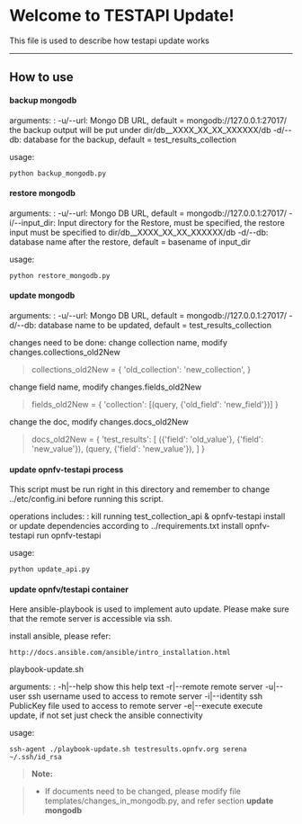 Welcome to TESTAPI Update!
========================


This file is used to describe how testapi update works

----------
How to use
---------------

#### <i class="icon-file"></i> backup mongodb

arguments:
: -u/--url: Mongo DB URL, default = mongodb://127.0.0.1:27017/
the backup output will be put under dir/db__XXXX_XX_XX_XXXXXX/db
-d/--db: database for the backup, default = test_results_collection

usage:
```
python backup_mongodb.py
```

#### <i class="icon-file"></i> restore mongodb

arguments:
: -u/--url: Mongo DB URL, default = mongodb://127.0.0.1:27017/
  -i/--input_dir: Input directory for the Restore, must be specified,
  the restore input must be specified to dir/db__XXXX_XX_XX_XXXXXX/db
  -d/--db: database name after the restore, default = basename of input_dir

usage:
```
python restore_mongodb.py
```
#### <i class="icon-file"></i> update mongodb

 arguments:
: -u/--url: Mongo DB URL, default = mongodb://127.0.0.1:27017/
 -d/--db: database name to be updated, default = test_results_collection

changes need to be done:
change collection name, modify changes.collections_old2New
 > collections_old2New = {
     'old_collection': 'new_collection',
 }

 change field name, modify changes.fields_old2New
 > fields_old2New = {
     'collection': [(query, {'old_field': 'new_field'})]
 }

 change the doc, modify changes.docs_old2New
 > docs_old2New = {
     'test_results': [
         ({'field': 'old_value'}, {'field': 'new_value'}),
         (query, {'field': 'new_value'}),
     ]
 }

#### <i class="icon-file"></i> update opnfv-testapi process
This script must be run right in this directory and remember to
change ../etc/config.ini before running this script.

operations includes:
: kill running test_collection_api & opnfv-testapi
install or update dependencies according to ../requirements.txt
install opnfv-testapi
run opnfv-testapi

usage:
```
python update_api.py
```
#### <i class="icon-file"></i> update opnfv/testapi container
Here ansible-playbook is used to implement auto update.
Please make sure that the remote server is accessible via ssh.

install ansible, please refer:
```
http://docs.ansible.com/ansible/intro_installation.html
```

playbook-update.sh

arguments:
: -h|--help           show this help text
-r|--remote         remote server
-u|--user           ssh username used to access to remote server
-i|--identity       ssh PublicKey file used to access to remote server
-e|--execute        execute update, if not set just check the ansible connectivity

usage:
```
ssh-agent ./playbook-update.sh testresults.opnfv.org serena ~/.ssh/id_rsa
```

> **Note:**

> - If documents need to be changed, please modify file
templates/changes_in_mongodb.py, and refer section **update mongodb**
